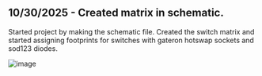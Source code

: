 <!--
  ===================    !!READ THIS NOTICE!!   ====================
  DO NOT edit this file manually. Your changes WILL BE OVERWRITTEN!
  This journal is auto generated and updated by Hack Club Blueprint.
  To edit this file, please edit your journal entries on Blueprint.
  ==================================================================
-->

## 10/30/2025 - Created matrix in schematic.  

Started project by making the schematic file. Created the switch matrix and started assigning footprints for switches with gateron hotswap sockets and sod123 diodes.

![image](https://blueprint.hackclub.com/user-attachments/blobs/proxy/eyJfcmFpbHMiOnsiZGF0YSI6Njc1MCwicHVyIjoiYmxvYl9pZCJ9fQ==--9495af7e7bef6b0e2700322cc72ffccae08b0bef/image.png)
  

